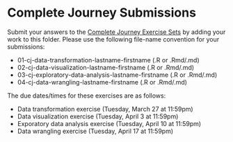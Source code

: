 # Complete Journey Submissions
Submit your answers to the [Complete Journey Exercise Sets][exercises] by adding 
your work to this folder. Please use the following file-name convention for your 
submissions: 

- 01-cj-data-transformation-lastname-firstname (.R or .Rmd/.md)
- 02-cj-data-visualization-lastname-firstname (.R or .Rmd/.md)
- 03-cj-exploratory-data-analysis-lastname-firstname (.R or .Rmd/.md)
- 04-cj-data-wrangling-lastname-firstname (.R or .Rmd/.md)

The due dates/times for these exercises are as follows:

- Data transformation exercise (Tuesday, March 27 at 11:59pm)
- Data visualization exercise (Tuesday, April 3 at 11:59pm)
- Exporatory data analysis exercise (Tuesday, April 10 at 11:59pm)
- Data wrangling exercise (Tuesday, April 17 at 11:59pm)

[exercises]: https://github.com/GCOM7140/completejourney-exercises/tree/master/exercises